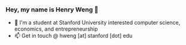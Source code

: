 ### Hey, my name is Henry Weng 👋

- 🌱 I'm a student at Stanford University interested computer science, economics, and entrepreneurship
- 📫 Get in touch @ hweng [at] stanford [dot] edu
